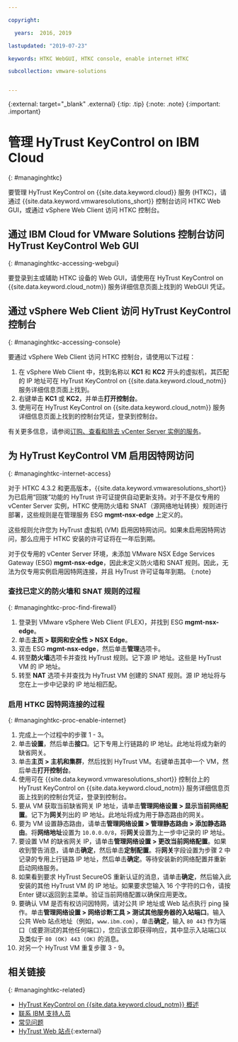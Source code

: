 ```yaml
---

copyright:

  years:  2016, 2019

lastupdated: "2019-07-23"

keywords: HTKC WebGUI, HTKC console, enable internet HTKC

subcollection: vmware-solutions


---
```


{:external: target="_blank" .external}
{:tip: .tip}
{:note: .note}
{:important: .important}

# 管理 HyTrust KeyControl on IBM Cloud
{: #managinghtkc}

要管理 HyTrust KeyControl on {{site.data.keyword.cloud}} 服务 (HTKC)，请通过 {{site.data.keyword.vmwaresolutions_short}} 控制台访问 HTKC Web GUI，或通过 vSphere Web Client 访问 HTKC 控制台。

## 通过 IBM Cloud for VMware Solutions 控制台访问 HyTrust KeyControl Web GUI
{: #managinghtkc-accessing-webgui}

要登录到主或辅助 HTKC 设备的 Web GUI，请使用在 HyTrust KeyControl on {{site.data.keyword.cloud_notm}} 服务详细信息页面上找到的 WebGUI 凭证。

## 通过 vSphere Web Client 访问 HyTrust KeyControl 控制台
{: #managinghtkc-accessing-console}

要通过 vSphere Web Client 访问 HTKC 控制台，请使用以下过程：
1. 在 vSphere Web Client 中，找到名称以 **KC1** 和 **KC2** 开头的虚拟机，其匹配的 IP 地址可在 HyTrust KeyControl on {{site.data.keyword.cloud_notm}} 服务详细信息页面上找到。
2. 右键单击 **KC1** 或 **KC2**，并单击**打开控制台**。
3. 使用可在 HyTrust KeyControl on {{site.data.keyword.cloud_notm}} 服务详细信息页面上找到的控制台凭证，登录到控制台。

有关更多信息，请参阅[订购、查看和除去 vCenter Server 实例的服务](/docs/services/vmwaresolutions/vcenter?topic=vmware-solutions-vc_addingremovingservices)。

## 为 HyTrust KeyControl VM 启用因特网访问
{: #managinghtkc-internet-access}

对于 HTKC 4.3.2 和更高版本，{{site.data.keyword.vmwaresolutions_short}} 为已启用“回拨”功能的 HyTrust 许可证提供自动更新支持。对于不是仅专用的 vCenter Server 实例，HTKC 使用防火墙和 SNAT（源网络地址转换）规则进行部署，这些规则是在管理服务 ESG **mgmt-nsx-edge** 上定义的。

这些规则允许您为 HyTrust 虚拟机 (VM) 启用因特网访问。如果未启用因特网访问，那么应用于 HTKC 安装的许可证将在一年后到期。

对于仅专用的 vCenter Server 环境，未添加 VMware NSX Edge Services Gateway (ESG) **mgmt-nsx-edge**，因此未定义防火墙和 SNAT 规则。因此，无法为仅专用实例启用因特网连接，并且 HyTrust 许可证每年到期。
{:note}

### 查找已定义的防火墙和 SNAT 规则的过程
{: #managinghtkc-proc-find-firewall}

1. 登录到 VMware vSphere Web Client (FLEX)，并找到 ESG **mgmt-nsx-edge**。
2. 单击**主页 > 联网和安全性 > NSX Edge**。
3. 双击 ESG **mgmt-nsx-edge**，然后单击**管理**选项卡。
4. 转至**防火墙**选项卡并查找 HyTrust 规则。记下源 IP 地址。这些是 HyTrust VM 的 IP 地址。
5. 转至 **NAT** 选项卡并查找为 HyTrust VM 创建的 SNAT 规则。源 IP 地址将与您在上一步中记录的 IP 地址相匹配。

### 启用 HTKC 因特网连接的过程
{: #managinghtkc-proc-enable-internet}

1. 完成上一个过程中的步骤 1 - 3。
2. 单击**设置**，然后单击**接口**。记下专用上行链路的 IP 地址。此地址将成为新的缺省网关。
3. 单击**主页 > 主机和集群**，然后找到 HyTrust VM。右键单击其中一个 VM，然后单击**打开控制台**。
4. 使用可在 {{site.data.keyword.vmwaresolutions_short}} 控制台上的 HyTrust KeyControl on {{site.data.keyword.cloud_notm}} 服务详细信息页面上找到的控制台凭证，登录到控制台。
5. 要从 VM 获取当前缺省网关 IP 地址，请单击**管理网络设置 > 显示当前网络配置**。记下为**网关**列出的 IP 地址。此地址将成为用于静态路由的网关。
6. 要为 VM 设置静态路由，请单击**管理网络设置 > 管理静态路由 > 添加静态路由**。将**网络地址**设置为 `10.0.0.0/8`，将**网关**设置为上一步中记录的 IP 地址。
7. 要设置 VM 的缺省网关 IP，请单击**管理网络设置 > 更改当前网络配置**。如果收到警告消息，请单击**确定**，然后单击**定制配置**。将**网关**字段设置为步骤 2 中记录的专用上行链路 IP 地址，然后单击**确定**。等待安装新的网络配置并重新启动网络服务。
8. 如果看到要求 HyTrust SecureOS 重新认证的消息，请单击**确定**，然后输入此安装的其他 HyTrust VM 的 IP 地址。如果要求您输入 16 个字符的口令，请按 Enter 键以返回到主菜单。验证当前网络配置以确保应用更改。
9. 要确认 VM 是否有权访问因特网，请对公共 IP 地址或 Web 站点执行 ping 操作。单击**管理网络设置 > 网络诊断工具 > 测试其他服务器的入站端口**。输入公共 Web 站点地址（例如，`www.ibm.com`），单击**确定**，输入 `80 443` 作为端口（或要测试的其他任何端口），您应该立即获得响应，其中显示入站端口以及类似于 `80 (OK) 443 (OK)` 的消息。
10. 对另一个 HyTrust VM 重复步骤 3 - 9。

## 相关链接
{: #managinghtkc-related}

* [HyTrust KeyControl on {{site.data.keyword.cloud_notm}} 概述](/docs/services/vmwaresolutions/services?topic=vmware-solutions-htkc_considerations)
* [联系 IBM 支持人员](/docs/services/vmwaresolutions/vmonic?topic=vmware-solutions-trbl_support)
* [常见问题](/docs/services/vmwaresolutions/vmonic?topic=vmware-solutions-faq)
* [HyTrust Web 站点](https://www.hytrust.com/){:external}

